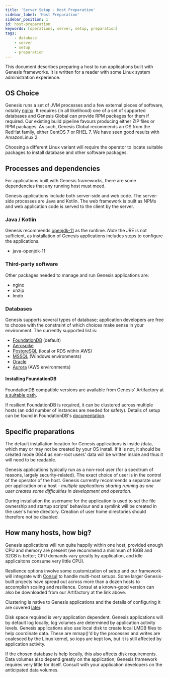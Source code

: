 ```yaml
---
title: 'Server Setup - Host Preparation'
sidebar_label: 'Host Preparation'
sidebar_position: 1
id: host-preparation
keywords: [operations, server, setup, preparation]
tags:
    - database
    - server
    - setup
    - preparation
---
```

This document describes preparing a host to run applications built with Genesis frameworks.  It is written for a
reader with some Linux system administration experience.


## OS Choice

Genesis runs a set of JVM processes and a few external pieces of software, notably [nginx](https://nginx.org/en/).  It
requires (in all likelihood) one of a set of supported databases and Genesis Global can provide RPM packages for them
if required.  Our existing build pipeline favours producing either ZIP files or RPM packages.  As such, Genesis Global
recommends an OS from the RedHat family, either CentOS 7 or RHEL 7.  We have seen good results with AmazonLinux 2.

Choosing a different Linux variant will require the operator to locate suitable packages to install database and other
software packages.

## Processes and dependencies

For applications built with Genesis frameworks, there are some dependencies that any running host must meed.

Genesis applications include both server-side and web code.  The server-side processes are Java and Kotlin.  The web
framework is built as NPMs and web application code is served to the client by the server.

### Java / Kotlin

Genesis recommends [openjdk-11](https://openjdk.org/projects/jdk/11/) as the runtime.  _Note_ the JRE is not
sufficient, as installation of Genesis applications includes steps to configure the applications.

* java-openjdk-11

### Third-party software

Other packages needed to manage and run Genesis applications are:

* nginx
* unzip
* lmdb

### Databases

Genesis supports several types of database; application developers are free to choose with the constraint of which
choices make sense in your environment.  The currently supported list is:

* [FoundationDB](https://www.foundationdb.org/) (default)
* [Aerospike](https://aerospike.com/)
* [PostgreSQL](https://www.postgresql.org/) (local or RDS within AWS)
* [MSSQL](https://www.microsoft.com/en-gb/sql-server/sql-server-2016) (Windows environments)
* [Oracle](https://www.oracle.com/uk/database/)
* [Aurora](https://aws.amazon.com/rds/aurora/) (AWS environments)


#### Installing FoundationDB

FoundationDB compatible versions are available from Genesis' Artifactory at
[a suitable path](https://genesisglobal.jfrog.io/artifactory/genesis-rpm/$releasever/$basearch/).

If resilient FoundationDB is required, it can be clustered across multiple hosts (an odd number of instances are
needed for safety).   Details of setup can be found in FoundationDB's
[documentation](https://apple.github.io/foundationdb/administration.html).


## Specific preparations

The default installation location for Genesis applications is inside /data, which may or may not be created by your OS
install.  If it is not, it should be created mode 0644 as non-root users' data will be written inside and thus it will
need to be readable.

Genesis applications typically run as a non-root user (for a spectrum of reasons, largely security-related).  The
exact choice of user is in the control of the operator of the host.  Genesis currently recommends a separate user per
application on a host - _multiple applications sharing running as one user creates some difficulties in development
and operation_.

During installation the username for the application is used to set the file ownership and startup scripts' behaviour
and a symlink will be created in the user's home directory.  Creation of user home directories should therefore not be
disabled.


## How many hosts, how big?

Genesis applications will run quite happily within one host, provided enough CPU and memory are present (we recommend
a minimum of 16GB and 32GB is better; CPU demands vary greatly by application, and idle applicaitons consume very
little CPU).

Resilience options involve some customization of setup and our framework will integrate with
[Consul](https://www.consul.io/) to handle multi-host setups.  Some larger Genesis-built projects have spread out
across more than a dozen hosts to accomplish scaling and resilience.  Consul at a known-good version can also be
downloaded from our Artifactory at the link above.

Clustering is native to Genesis applications and the details of configuring it are covered
[later](/operations/clustering/clusters).

Disk space required is very application dependent.  Genesis applications will by default log locally; log volumes are
determined by application activity levels.  Genesis applications also use local disk to create local LMDB files to help
coordinate data.  These are mmap()'d by the processes and writes are coalesced by the Linux kernel, so iops are kept
low, but it is still affected by application activity.

If the chosen database is help locally, this also affects disk requirements.  Data volumes also depend greatly on the
application; Genesis framework requires very little for itself.  Consult with your application developers on the
anticipated data volumes.

